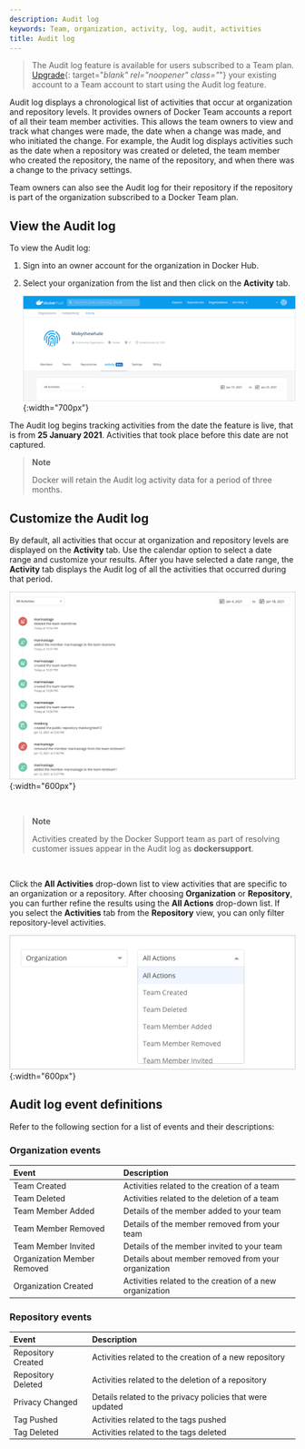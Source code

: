```yaml
---
description: Audit log
keywords: Team, organization, activity, log, audit, activities
title: Audit log
---
```


> The Audit log feature is available for users subscribed to a Team plan. [Upgrade](https://www.docker.com/pricing){: target="_blank" rel="noopener" class="_"} your existing account to a Team account to start using the Audit log feature.

Audit log displays a chronological list of activities that occur at organization and repository levels. It provides owners of Docker Team accounts a report of all their team member activities. This allows the team owners to view and track what changes were made, the date when a change was made, and who initiated the change. For example, the Audit log displays activities such as the date when a repository was created or deleted, the team member who created the repository, the name of the repository, and when there was a change to the privacy settings.

Team owners can also see the Audit log for their repository if the repository is part of the organization subscribed to a Docker Team plan.

## View the Audit log

To view the Audit log:

1. Sign into an owner account for the organization in Docker Hub.
2. Select your organization from the list and then click on the **Activity** tab.

    ![Organization activity tab](images/org-activity-tab.png){:width="700px"}

The Audit log begins tracking activities from the date the feature is live, that is from **25 January 2021**. Activities that took place before this date are not captured.

> **Note**
>
> Docker will retain the Audit log activity data for a period of three months.

## Customize the Audit log

By default, all activities that occur at organization and repository levels are displayed on the **Activity** tab. Use the calendar option to select a date range and customize your results. After you have selected a date range, the **Activity** tab displays the Audit log of all the activities that occurred during that period.

![Activities list](images/activity-list.png){:width="600px"}

<br />

> **Note**
>
> Activities created by the Docker Support team as part of resolving customer issues appear in the Audit log as **dockersupport**.

<br />

Click the **All Activities** drop-down list to view activities that are specific to an organization or a repository. After choosing **Organization** or **Repository**, you can further refine the results using the **All Actions** drop-down list. If you select the **Activities** tab from the **Repository** view, you can only filter repository-level activities.

![Refine org activities](images/org-all-actions.png){:width="600px"}


## Audit log event definitions

Refer to the following section for a list of events and their descriptions:

### Organization events

| Event                                                          | Description                                   |
|:------------------------------------------------------------------|:------------------------------------------------|
| Team Created | Activities related to the creation of a team     |
| Team Deleted | Activities related to the deletion of a team |
| Team Member Added | Details of the member added to your team |
| Team Member Removed | Details of the member removed from your team |
| Team Member Invited | Details of the member invited to your team |
| Organization Member Removed | Details about member removed from your organization |
|  Organization Created| Activities related to the creation of a new organization |

### Repository events

| Event                                                          | Description                                   |
|:------------------------------------------------------------------|:------------------------------------------------|
| Repository Created | Activities related to the creation of a new repository |
| Repository Deleted | Activities related to the deletion of a repository |
| Privacy Changed | Details related to the privacy policies that were updated |
| Tag Pushed | Activities related to the tags pushed |
| Tag Deleted | Activities related to the tags deleted |
